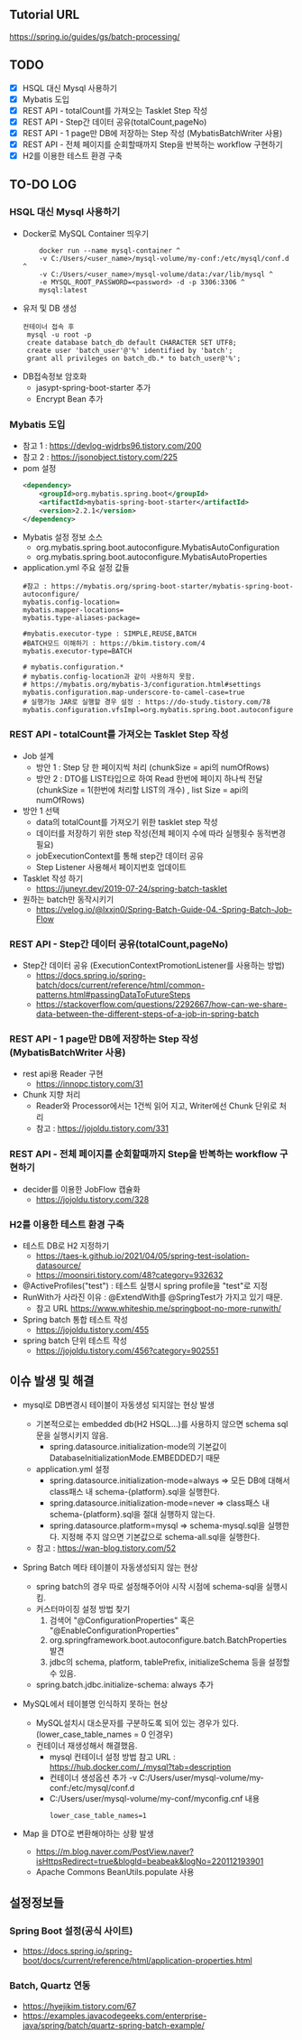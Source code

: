 ## Tutorial URL
https://spring.io/guides/gs/batch-processing/

## TODO
- [X] HSQL 대신 Mysql 사용하기
- [X] Mybatis 도입
- [X] REST API - totalCount를 가져오는 Tasklet Step 작성
- [X] REST API - Step간 데이터 공유(totalCount,pageNo)
- [X] REST API - 1 page만 DB에 저장하는 Step 작성 (MybatisBatchWriter 사용)
- [X] REST API - 전체 페이지를 순회할때까지 Step을 반복하는 workflow 구현하기
- [X] H2를 이용한 테스트 환경 구축

## TO-DO LOG
### HSQL 대신 Mysql 사용하기
- Docker로 MySQL Container 띄우기
  ```
      docker run --name mysql-container ^
      -v C:/Users/<user_name>/mysql-volume/my-conf:/etc/mysql/conf.d ^
      -v C:/Users/<user_name>/mysql-volume/data:/var/lib/mysql ^
      -e MYSQL_ROOT_PASSWORD=<password> -d -p 3306:3306 ^
      mysql:latest
  ```
- 유저 및 DB 생성
  ```
  컨테이너 접속 후 
   mysql -u root -p
   create database batch_db default CHARACTER SET UTF8;
   create user 'batch_user'@'%' identified by 'batch';
   grant all privileges on batch_db.* to batch_user@'%';
  ```
- DB접속정보 암호화
    - jasypt-spring-boot-starter 추가
    - Encrypt Bean 추가

### Mybatis 도입
- 참고 1 : https://devlog-wjdrbs96.tistory.com/200
- 참고 2 : https://jsonobject.tistory.com/225
- pom 설정
  ```xml
  <dependency>
      <groupId>org.mybatis.spring.boot</groupId>
      <artifactId>mybatis-spring-boot-starter</artifactId>
      <version>2.2.1</version>
  </dependency>
  ```
- Mybatis 설정 정보 소스
    - org.mybatis.spring.boot.autoconfigure.MybatisAutoConfiguration
    - org.mybatis.spring.boot.autoconfigure.MybatisAutoProperties
- application.yml 주요 설정 값들
  ```properties
  #참고 : https://mybatis.org/spring-boot-starter/mybatis-spring-boot-autoconfigure/
  mybatis.config-location=
  mybatis.mapper-locations=
  mybatis.type-aliases-package=
  
  #mybatis.executor-type : SIMPLE,REUSE,BATCH
  #BATCH모드 이해하기 : https://bkim.tistory.com/4
  mybatis.executor-type=BATCH
  
  # mybatis.configuration.*
  # mybatis.config-location과 같이 사용하지 못함. 
  # https://mybatis.org/mybatis-3/configuration.html#settings
  mybatis.configuration.map-underscore-to-camel-case=true
  # 실행가능 JAR로 실행할 경우 설정 : https://do-study.tistory.com/78
  mybatis.configuration.vfsImpl=org.mybatis.spring.boot.autoconfigure.SpringBootVFS
  ```
### REST API - totalCount를 가져오는 Tasklet Step 작성
- Job 설계
    - 방안 1 : Step 당 한 페이지씩 처리 (chunkSize = api의 numOfRows)
    - 방안 2 : DTO를 LIST타입으로 하여 Read 한번에 페이지 하나씩 전달 (chunkSize = 1(한번에 처리할 LIST의 개수) , list Size = api의 numOfRows)
- 방안 1 선택
    - data의 totalCount를 가져오기 위한 tasklet step 작성
    - 데이터를 저장하기 위한 step 작성(전체 페이지 수에 따라 실행횟수 동적변경 필요)
    - jobExecutionContext를 통해 step간 데이터 공유
    - Step Listener 사용해서 페이지번호 업데이트
- Tasklet 작성 하기
    - https://juneyr.dev/2019-07-24/spring-batch-tasklet
- 원하는 batch만 동작시키기
    - https://velog.io/@lxxjn0/Spring-Batch-Guide-04.-Spring-Batch-Job-Flow

### REST API - Step간 데이터 공유(totalCount,pageNo)
- Step간 데이터 공유 (ExecutionContextPromotionListener를 사용하는 방법)
    - https://docs.spring.io/spring-batch/docs/current/reference/html/common-patterns.html#passingDataToFutureSteps
    - https://stackoverflow.com/questions/2292667/how-can-we-share-data-between-the-different-steps-of-a-job-in-spring-batch

### REST API - 1 page만 DB에 저장하는 Step 작성 (MybatisBatchWriter 사용)
- rest api용 Reader 구현
    - https://innopc.tistory.com/31
- Chunk 지향 처리
    - Reader와 Processor에서는 1건씩 읽어 지고, Writer에선 Chunk 단위로 처리
    - 참고 : https://jojoldu.tistory.com/331

### REST API - 전체 페이지를 순회할때까지 Step을 반복하는 workflow 구현하기
- decider를 이용한 JobFlow 캡슐화
    - https://jojoldu.tistory.com/328

### H2를 이용한 테스트 환경 구축
- 테스트 DB로 H2 지정하기
    - https://taes-k.github.io/2021/04/05/spring-test-isolation-datasource/
    - https://moonsiri.tistory.com/48?category=932632
- @ActiveProfiles("test") : 테스트 실행시 spring profile을 "test"로 지정
- RunWith가 사라진 이유 : @ExtendWith를 @SpringTest가 가지고 있기 때문.
    - 참고 URL https://www.whiteship.me/springboot-no-more-runwith/
- Spring batch 통합 테스트 작성
    - https://jojoldu.tistory.com/455
- spring batch 단위 테스트 작성
    - https://jojoldu.tistory.com/456?category=902551

## 이슈 발생 및 해결
* mysql로 DB변경시 테이블이 자동생성 되지않는 현상 발생
    - 기본적으로는 embedded db(H2 HSQL...)를 사용하지 않으면 schema sql 문을 실행시키지 않음.
        - spring.datasource.initialization-mode의 기본값이 DatabaseInitializationMode.EMBEDDED기 때문
    - application.yml 설정
        - spring.datasource.initialization-mode=always => 모든 DB에 대해서 class패스 내 schema-{platform}.sql을 실행한다.
        - spring.datasource.initialization-mode=never => class패스 내 schema-{platform}.sql을 절대 실행하지 않는다.
        - spring.datasource.platform=mysql => schema-mysql.sql을 실행한다. 지정해 주지 않으면 기본값으로 schema-all.sql을 실행한다.
    - 참고 : https://wan-blog.tistory.com/52

* Spring Batch 메타 테이블이 자동생성되지 않는 현상
    - spring batch의 경우 따로 설정해주어야 시작 시점에 schema-sql을 실행시킴.
    - 커스터마이징 설정 방법 찾기
        1. 검색어 "@ConfigurationProperties" 혹은 "@EnableConfigurationProperties"
        2. org.springframework.boot.autoconfigure.batch.BatchProperties 발견
        3. jdbc의 schema, platform, tablePrefix, initializeSchema 등을 설정할 수 있음.
    - spring.batch.jdbc.initialize-schema: always 추가

* MySQL에서 테이블명 인식하지 못하는 현상
    - MySQL설치시 대소문자를 구분하도록 되어 있는 경우가 있다.(lower_case_table_names = 0 인경우)
    - 컨테이너 재생성해서 해결했음.
        - mysql 컨테이너 설정 방법 참고 URL : https://hub.docker.com/_/mysql?tab=description
        - 컨테이너 생성옵션 추가 -v C:/Users/user/mysql-volume/my-conf:/etc/mysql/conf.d
        - C:/Users/user/mysql-volume/my-conf/myconfig.cnf 내용
          ```
          lower_case_table_names=1
          ```

* Map 을 DTO로 변환해야하는 상황 발생
    - https://m.blog.naver.com/PostView.naver?isHttpsRedirect=true&blogId=beabeak&logNo=220112193901
    - Apache Commons BeanUtils.populate 사용

## 설정정보들
### Spring Boot 설정(공식 사이트)
- https://docs.spring.io/spring-boot/docs/current/reference/html/application-properties.html

### Batch, Quartz 연동
- https://hyejikim.tistory.com/67
- https://examples.javacodegeeks.com/enterprise-java/spring/batch/quartz-spring-batch-example/
